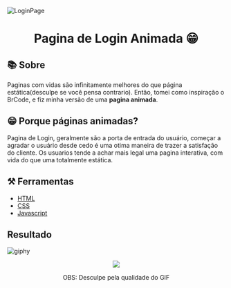 ![LoginPage](https://github.com/user-attachments/assets/7393b686-3843-42e3-b988-bd925acbc747)
<h1  align="center">
    <p>Pagina de Login Animada 😁</p>
</h1>

## 📚 Sobre
  
  Paginas com vidas são infinitamente melhores do que página estática(desculpe se você pensa contrario). Então, tomei como inspiração o BrCode, e fiz minha versão de uma **pagina animada**.

## 😁 Porque páginas animadas?
  Pagina de Login, geralmente são a porta de entrada do usuário, começar a agradar o usuário desde cedo é uma otima maneira de trazer a satisfação do cliente. Os usuarios tende a achar mais legal uma pagina interativa, com vida do que uma totalmente estática.

  ## ⚒️ Ferramentas
   - [HTML](https://developer.mozilla.org/pt-BR/docs/Web/HTML)
   - [CSS](https://developer.mozilla.org/pt-BR/docs/Web/CSS)
   - [Javascript](https://developer.mozilla.org/pt-BR/docs/Web/JavaScript)

   ## Resultado
   
 ![giphy](https://github.com/user-attachments/assets/b3709861-73f9-47db-840c-be61513a9c6b)
 
<footer align="center">
            <img src="![giphy](https://github.com/user-attachments/assets/b3709861-73f9-47db-840c-be61513a9c6b)" align="center">
            <p>OBS: Desculpe pela qualidade do GIF</p>
</footer>
